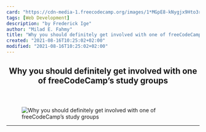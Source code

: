 ```yaml
---
card: "https://cdn-media-1.freecodecamp.org/images/1*MGpE8-kNygjx9Hto3r7CuA.jpeg"
tags: [Web Development]
description: "by Frederick Ige"
author: "Milad E. Fahmy"
title: "Why you should definitely get involved with one of freeCodeCamp’s study groups"
created: "2021-08-16T10:25:02+02:00"
modified: "2021-08-16T10:25:02+02:00"
---
```

<div class="site-wrapper">
<main id="site-main" class="site-main outer">
<div class="inner">
<article class="post-full post tag-web-development tag-programming tag-freecodecamp tag-tech tag-community ">
<header class="post-full-header">
<h1 class="post-full-title">Why you should definitely get involved with one of freeCodeCamp’s study groups</h1>
</header>
<figure class="post-full-image">
<picture>
<source media="(max-width: 700px)" sizes="1px" srcset="data:image/gif;base64,R0lGODlhAQABAIAAAAAAAP///yH5BAEAAAAALAAAAAABAAEAAAIBRAA7 1w">
<source media="(min-width: 701px)" sizes="(max-width: 800px) 400px,
(max-width: 1170px) 700px,
1400px" srcset="https://cdn-media-1.freecodecamp.org/images/1*MGpE8-kNygjx9Hto3r7CuA.jpeg 300w,
https://cdn-media-1.freecodecamp.org/images/1*MGpE8-kNygjx9Hto3r7CuA.jpeg 600w,
https://cdn-media-1.freecodecamp.org/images/1*MGpE8-kNygjx9Hto3r7CuA.jpeg 1000w,
https://cdn-media-1.freecodecamp.org/images/1*MGpE8-kNygjx9Hto3r7CuA.jpeg 2000w">
<img onerror="this.style.display='none'" src="https://cdn-media-1.freecodecamp.org/images/1*MGpE8-kNygjx9Hto3r7CuA.jpeg" alt="Why you should definitely get involved with one of freeCodeCamp’s study groups">
</picture>
</figure>
<section class="post-full-content">
<div class="post-content medium-migrated-article">
</div>
<hr>
</section>
</article>
</div>
</main>
</div>
<!-- Google Tag Manager (noscript) -->
<!-- End Google Tag Manager (noscript) -->
